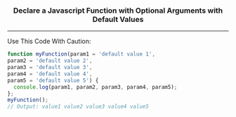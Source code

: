 <h3 align="center">Declare a Javascript Function with Optional Arguments with Default Values</h3>

---

Use This Code With Caution:
```javascript
function myFunction(param1 = 'default value 1',
param2 = 'default value 2',
param3 = 'default value 3',
param4 = 'default value 4',
param5 = 'default value 5') {
  console.log(param1, param2, param3, param4, param5);
};
myFunction();
// Output: value1 value2 value3 value4 value5
```